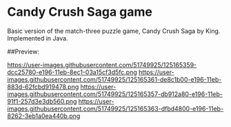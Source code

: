 <h1>Candy Crush Saga game</h1>

Basic version of the match-three puzzle game, Candy Crush Saga by King. Implemented in Java.

##Preview:

https://user-images.githubusercontent.com/51749925/125165359-dcc25780-e196-11eb-8ec1-03a15cf3d5fc.png
https://user-images.githubusercontent.com/51749925/125165361-de8c1b00-e196-11eb-883d-62fcbd919478.png
https://user-images.githubusercontent.com/51749925/125165357-db912a80-e196-11eb-91f1-257d3e3db560.png
https://user-images.githubusercontent.com/51749925/125165363-dfbd4800-e196-11eb-8262-3eb1a0ea440b.png
